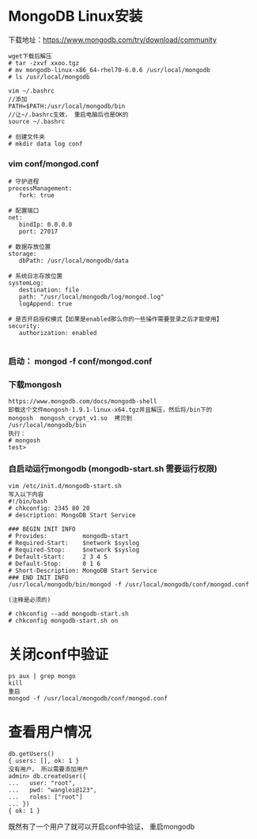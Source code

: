 # MongoDB Linux安装
下载地址：https://www.mongodb.com/try/download/community
```
wget下载后解压
# tar -zxvf xxoo.tgz
# mv mongodb-linux-x86_64-rhel70-6.0.6 /usr/local/mongodb
# ls /usr/local/mongodb

vim ~/.bashrc 
//添加
PATH=$PATH:/usr/local/mongodb/bin
//让~/.bashrc生效， 重启电脑后也是OK的
source ~/.bashrc
```

```
# 创建文件夹
# mkdir data log conf
```


### vim conf/mongod.conf
```
# 守护进程
processManagement:
   fork: true

# 配置端口
net:
   bindIp: 0.0.0.0
   port: 27017

# 数据存放位置
storage:
   dbPath: /usr/local/mongodb/data

# 系统日志存放位置
systemLog:
   destination: file
   path: "/usr/local/mongodb/log/mongod.log"
   logAppend: true

# 是否开启授权模式【如果是enabled那么你的一些操作需要登录之后才能使用】
security:
   authorization: enabled
   
```

### 启动： mongod -f conf/mongod.conf 

### 下载mongosh
```
https://www.mongodb.com/docs/mongodb-shell
卸载这个文件mongosh-1.9.1-linux-x64.tgz并且解压，然后将/bin下的
mongosh  mongosh_crypt_v1.so  拷贝到 
/usr/local/mongodb/bin
执行：
# mongosh
test>
```

### 自启动运行mongodb (mongodb-start.sh 需要运行权限)

```
vim /etc/init.d/mongodb-start.sh
写入以下内容
#!/bin/bash
# chkconfig: 2345 80 20
# description: MongoDB Start Service

### BEGIN INIT INFO
# Provides:          mongodb-start
# Required-Start:    $network $syslog
# Required-Stop:     $network $syslog
# Default-Start:     2 3 4 5
# Default-Stop:      0 1 6
# Short-Description: MongoDB Start Service
### END INIT INFO
/usr/local/mongodb/bin/mongod -f /usr/local/mongodb/conf/mongod.conf

(注释是必须的)

# chkconfig --add mongodb-start.sh
# chkconfig mongodb-start.sh on
```


# 关闭conf中验证
```
ps aux | grep mongo
kill
重启
mongod -f /usr/local/mongodb/conf/mongod.conf
```

# 查看用户情况
```
db.getUsers()
{ users: [], ok: 1 }
没有用户， 所以需要添加用户
admin> db.createUser({
...   user: "root",
...   pwd: "wanglei@123",
...   roles: ["root"]
... })
{ ok: 1 }

```
既然有了一个用户了就可以开启conf中验证， 重启mongodb









